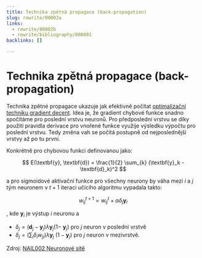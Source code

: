 ```yaml
---
title: Technika zpětná propagace (back-propagation)
slug: rewrite/00002a
links:
  - rewrite/00002b
  - rewrite/bibliography/000001
backlinks: []

---
```


# Technika zpětná propagace (back-propagation)

Technika zpětné propagace ukazuje jak efektivně počítat [optimalizační techniku
gradient decent](00002b.md). Idea je, že gradient chybové funkce snadno spočítáme
pro poslední vrstvu neuronů. Pro předposlední vrstvu se díky použití pravidla
derivace pro vnořené funkce využije výsledku výpočtu pro poslední vrstvu. Tedy
změna vah se počítá postupně od nejposlednější vrstvy až po tu první.

Konkrétně pro chybovou funkci definovanou jako:

$$
E(\textbf{y}, \textbf{d}) = \frac{1}{2} \sum_{k} (\textbf{y}_k - \textbf{d}_k)^2
$$

a pro sigmoidové aktivační funkce pro všechny neurony by váha mezi $i$ a $j$ tým
neuronem v $t + 1$ iteraci učícího algoritmu vypadala takto:

$$
w_{ij}^{t+1} = w_{ij}^t + \alpha \delta_j \textbf{y}_i
$$

, kde $\textbf{y}_i$ je výstup $i$ neuronu a

* $\delta_j = (\textbf{d}_j - \textbf{y}_j) \lambda \textbf{y}_j (1 -$
  $\textbf{y}_j)$ pro $j$ neuron v poslední vrstvě
* $\delta_j = \big(\sum_{i} \delta_i w_{ji} \big) \lambda \textbf{y}_j$
  $(1 - \textbf{y}_j)$ pro $j$ neuron v mezivrstvě.

Zdroj: [NAIL002 Neuronové sítě](bibliography/000001.md)
